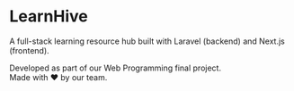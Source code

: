 # LearnHive

A full-stack learning resource hub built with Laravel (backend) and Next.js (frontend).

Developed as part of our Web Programming final project.  
Made with ❤️ by our team.
